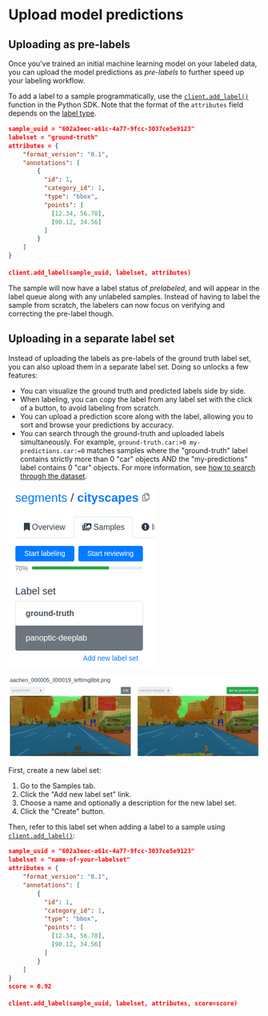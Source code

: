 # Upload model predictions

## Uploading as pre-labels

Once you've trained an initial machine learning model on your labeled data, you can upload the model predictions as _pre-labels_ to further speed up your labeling workflow.

To add a label to a sample programmatically, use the [`client.add_label()`](../python-sdk.md#create-a-label) function in the Python SDK. Note that the format of the `attributes` field depends on the [label type](../reference/sample-and-label-types/label-types.md).

```json
sample_uuid = "602a3eec-a61c-4a77-9fcc-3037ce5e9123"
labelset = "ground-truth"
attributes = {
    "format_version": "0.1",
    "annotations": [
        {
          "id": 1,
          "category_id": 1,
          "type": "bbox",
          "points": [
            [12.34, 56.78],
            [90.12, 34.56]
          ]
        }
    ]
}

client.add_label(sample_uuid, labelset, attributes)
```

The sample will now have a label status of _prelabeled_, and will appear in the label queue along with any unlabeled samples. Instead of having to label the sample from scratch, the labelers can now focus on verifying and correcting the pre-label though.

## Uploading in a separate label set

Instead of uploading the labels as pre-labels of the ground truth label set, you can also upload them in a separate label set. Doing so unlocks a few features:

* You can visualize the ground truth and predicted labels side by side.
* When labeling, you can copy the label from any label set with the click of a button, to avoid labeling from scratch.
* You can upload a prediction score along with the label, allowing you to sort and browse your predictions by accuracy.
* You can search through the ground-truth and uploaded labels simultaneously. For example,  `ground-truth.car:>0 my-predictions.car:=0` matches samples where the "ground-truth" label contains strictly more than 0 "car" objects AND the "my-predictions" label contains 0 "car" objects. For more information, see [how to search through the dataset](../search-functionality.md).

![](<../.gitbook/assets/image (5).png>)

![](<../.gitbook/assets/image (12).png>)

First, create a new label set:

1. Go to the Samples tab.
2. Click the "Add new label set" link.
3. Choose a name and optionally a description for the new label set.
4. Click the "Create" button.

Then, refer to this label set when adding a label to a sample using [`client.add_label()`](../python-sdk.md#create-a-label):

```json
sample_uuid = "602a3eec-a61c-4a77-9fcc-3037ce5e9123"
labelset = "name-of-your-labelset"
attributes = {
    "format_version": "0.1",
    "annotations": [
        {
          "id": 1,
          "category_id": 1,
          "type": "bbox",
          "points": [
            [12.34, 56.78],
            [90.12, 34.56]
          ]
        }
    ]
}
score = 0.92

client.add_label(sample_uuid, labelset, attributes, score=score)
```



